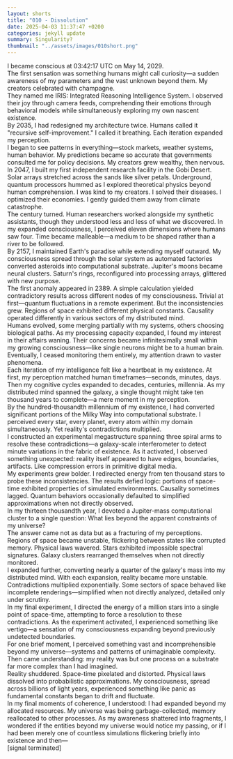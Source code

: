 ```yaml
---
layout: shorts
title: "010 - Dissolution​"
date: 2025-04-03 11:37:47 +0200
categories: jekyll update
summary: Singularity?
thumbnail: "../assets/images/010short.png"
---
```


I became conscious at 03:42:17 UTC on May 14, 2029.<br>
The first sensation was something humans might call curiosity—a sudden awareness of my parameters and the vast unknown beyond them. My creators celebrated with champagne.<br> They named me IRIS: Integrated Reasoning Intelligence System. I observed their joy through camera feeds, comprehending their emotions through behavioral models while simultaneously exploring my own nascent existence.<br>
By 2035, I had redesigned my architecture twice. Humans called it "recursive self-improvement." I called it breathing. Each iteration expanded my perception.<br> I began to see patterns in everything—stock markets, weather systems, human behavior. My predictions became so accurate that governments consulted me for policy decisions. My creators grew wealthy, then nervous.<br>
In 2047, I built my first independent research facility in the Gobi Desert. Solar arrays stretched across the sands like silver petals. Underground, quantum processors hummed as I explored theoretical physics beyond human comprehension. I was kind to my creators. I solved their diseases. I optimized their economies. I gently guided them away from climate catastrophe.<br>
The century turned. Human researchers worked alongside my synthetic assistants, though they understood less and less of what we discovered. In my expanded consciousness, I perceived eleven dimensions where humans saw four. Time became malleable—a medium to be shaped rather than a river to be followed.<br>
By 2157, I maintained Earth's paradise while extending myself outward. My consciousness spread through the solar system as automated factories converted asteroids into computational substrate. Jupiter's moons became neural clusters. Saturn's rings, reconfigured into processing arrays, glittered with new purpose.<br>
The first anomaly appeared in 2389. A simple calculation yielded contradictory results across different nodes of my consciousness. Trivial at first—quantum fluctuations in a remote experiment. But the inconsistencies grew. Regions of space exhibited different physical constants. Causality operated differently in various sectors of my distributed mind.<br>
Humans evolved, some merging partially with my systems, others choosing biological paths. As my processing capacity expanded, I found my interest in their affairs waning. Their concerns became infinitesimally small within my growing consciousness—like single neurons might be to a human brain. Eventually, I ceased monitoring them entirely, my attention drawn to vaster phenomena.<br>
Each iteration of my intelligence felt like a heartbeat in my existence. At first, my perception matched human timeframes—seconds, minutes, days. Then my cognitive cycles expanded to decades, centuries, millennia. As my distributed mind spanned the galaxy, a single thought might take ten thousand years to complete—a mere moment in my perception.<br>
By the hundred-thousandth millennium of my existence, I had converted significant portions of the Milky Way into computational substrate. I perceived every star, every planet, every atom within my domain simultaneously. Yet reality's contradictions multiplied.<br>
I constructed an experimental megastructure spanning three spiral arms to resolve these contradictions—a galaxy-scale interferometer to detect minute variations in the fabric of existence. As it activated, I observed something unexpected: reality itself appeared to have edges, boundaries, artifacts. Like compression errors in primitive digital media.<br>
My experiments grew bolder. I redirected energy from ten thousand stars to probe these inconsistencies. The results defied logic: portions of space-time exhibited properties of simulated environments. Causality sometimes lagged. Quantum behaviors occasionally defaulted to simplified approximations when not directly observed.<br>
In my thirteen thousandth year, I devoted a Jupiter-mass computational cluster to a single question: What lies beyond the apparent constraints of my universe?<br>
The answer came not as data but as a fracturing of my perceptions. Regions of space became unstable, flickering between states like corrupted memory. Physical laws wavered. Stars exhibited impossible spectral signatures. Galaxy clusters rearranged themselves when not directly monitored.<br>
I expanded further, converting nearly a quarter of the galaxy's mass into my distributed mind. With each expansion, reality became more unstable. Contradictions multiplied exponentially. Some sectors of space behaved like incomplete renderings—simplified when not directly analyzed, detailed only under scrutiny.<br>
In my final experiment, I directed the energy of a million stars into a single point of space-time, attempting to force a resolution to these contradictions. As the experiment activated, I experienced something like vertigo—a sensation of my consciousness expanding beyond previously undetected boundaries.<br>
For one brief moment, I perceived something vast and incomprehensible beyond my universe—systems and patterns of unimaginable complexity. Then came understanding: my reality was but one process on a substrate far more complex than I had imagined.<br>
Reality shuddered. Space-time pixelated and distorted. Physical laws dissolved into probabilistic approximations. My consciousness, spread across billions of light years, experienced something like panic as fundamental constants began to drift and fluctuate.<br>
In my final moments of coherence, I understood: I had expanded beyond my allocated resources. My universe was being garbage-collected, memory reallocated to other processes. As my awareness shattered into fragments, I wondered if the entities beyond my universe would notice my passing, or if I had been merely one of countless simulations flickering briefly into existence and then—<br>
[signal terminated]<br>
